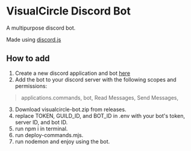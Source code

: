 # VisualCircle Discord Bot
A multipurpose discord bot.

Made using [discord.js](https://discord.js.org/)

## How to add
1. Create a new discord application and bot [here](https://discord.com/developers/applications)
2. Add the bot to your discord server with the following scopes and permissions:
> applications.commands,
> bot,
> Read Messages,
> Send Messages,
3. Download visualcircle-bot.zip from releases.
4. replace TOKEN, GUILD_ID, and BOT_ID in .env with your bot's token, server ID, and bot ID.
5. run npm i in terminal.
6. run deploy-commands.mjs.
6. run nodemon and enjoy using the bot.
 